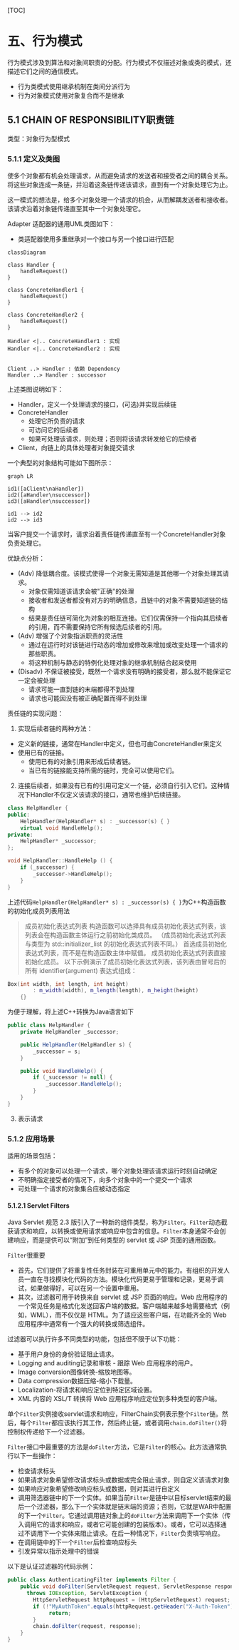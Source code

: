 [TOC]


# 五、行为模式
行为模式涉及到算法和对象间职责的分配。行为模式不仅描述对象或类的模式，还描述它们之间的通信模式。

- 行为类模式使用继承机制在类间分派行为
- 行为对象模式使用对象复合而不是继承

## 5.1 <span id="5.1">CHAIN OF RESPONSIBILITY职责链</span>

类型：对象行为型模式

### 5.1.1 <span id="5.1.1">定义及类图</span>

使多个对象都有机会处理请求，从而避免请求的发送者和接受者之间的耦合关系。将这些对象连成一条链，并沿着这条链传递该请求，直到有一个对象处理它为止。

这一模式的想法是，给多个对象处理一个请求的机会，从而解耦发送者和接收者。该请求沿着对象链传递直至其中一个对象处理它。

Adapter 适配器的通用UML类图如下：

- 类适配器使用多重继承对一个接口与另一个接口进行匹配
```mermaid
classDiagram

class Handler {
    handleRequest()
}

class ConcreteHandler1 {
    handleRequest()
}

class ConcreteHandler2 {
    handleRequest()
}

Handler <|.. ConcreteHandler1 : 实现
Handler <|.. ConcreteHandler2 : 实现


Client ..> Handler : 依赖 Dependency
Handler ..> Handler : successor

```
上述类图说明如下：
- Handler，定义一个处理请求的接口，(可选)并实现后续链
- ConcreteHandler
  - 处理它所负责的请求
  - 可访问它的后续者
  - 如果可处理该请求，则处理；否则将该请求转发给它的后续者
- Client，向链上的具体处理者对象提交请求

一个典型的对象结构可能如下图所示：

```mermaid
graph LR

id1([aClient\naHandler])
id2([aHandler\nsuccessor])
id3([aHandler\nsuccessor])

id1 --> id2
id2 --> id3

```


当客户提交一个请求时，请求沿着责任链传递直至有一个ConcreteHandler对象负责处理它。


优缺点分析：
- (Adv) 降低耦合度。该模式使得一个对象无需知道是其他哪一个对象处理其请求。
  - 对象仅需知道该请求会被"正确"的处理
  - 接收者和发送者都没有对方的明确信息，且链中的对象不需要知道链的结构
  - 结果是责任链可简化为对象的相互连接。它们仅需保持一个指向其后续者的引用，而不需要保持它所有候选后续者的引用。
- (Adv) 增强了个对象指派职责的灵活性
  - 通过在运行时对该链进行动态的增加或修改来增加或改变处理一个请求的那些职责。
  - 将这种机制与静态的特例化处理对象的继承机制结合起来使用
- (Disadv) 不保证被接受，既然一个请求没有明确的接受者，那么就不能保证它一定会被处理
  - 请求可能一直到链的末端都得不到处理
  - 请求也可能因没有被正确配置而得不到处理


责任链的实现问题：
1. 实现后续者链的两种方法：
  - 定义新的链接，通常在Handler中定义，但也可由ConcreteHandler来定义
  - 使用已有的链接。
    - 使用已有的对象引用来形成后续者链。
    - 当已有的链接能支持所需的链时，完全可以使用它们。
2. 连接后续者，如果没有已有的引用可定义一个链，必须自行引入它们。这种情况下Handler不仅定义该请求的接口，通常也维护后续链接。

```C++
class HelpHandler {
public:
    HelpHandler(HelpHandler* s) : _successor(s) { }
    virtual void HandleHelp();
private:
    HelpHandler* _successor;
};

void HelpHandler::HandleHelp () {
    if (_successor) {
        _successor->HandleHelp();
    }
}
```
上述代码`HelpHandler(HelpHandler* s) : _successor(s) { }`为C++构造函数的初始化成员列表用法
> 成员初始化表达式列表
构造函数可以选择具有成员初始化表达式列表，该列表会在构造函数主体运行之前初始化类成员。 （成员初始化表达式列表与类型为 std::initializer_list<T> 的初始化表达式列表不同。）
首选成员初始化表达式列表，而不是在构造函数主体中赋值。 成员初始化表达式列表直接初始化成员。 以下示例演示了成员初始化表达式列表，该列表由冒号后的所有 identifier(argument) 表达式组成：
```C++
Box(int width, int length, int height)
        : m_width(width), m_length(length), m_height(height)
    {}
```

为便于理解，将上述C++转换为Java语言如下
```Java
public class HelpHandler {
    private HelpHandler _successor;

    public HelpHandler(HelpHandler s) {
        _successor = s;
    }

    public void HandleHelp() {
        if (_successor != null) {
            _successor.HandleHelp();
        }
    }
}

```

3. 表示请求



### 5.1.2 <span id="5.1.2">应用场景</span>

适用的场景包括：
- 有多个的对象可以处理一个请求，哪个对象处理该请求运行时刻自动确定
- 不明确指定接受者的情况下，向多个对象中的一个提交一个请求
- 可处理一个请求的对象集合应被动态指定


#### 5.1.2.1 <span id="5.1.2.1">Servlet Filters</span>

Java Servlet 规范 2.3 版引入了一种新的组件类型，称为`Filter`。`Filter`动态截获请求和响应，以转换或使用请求或响应中包含的信息。`Filter`本身通常不会创建响应，而是提供可以“附加”到任何类型的 servlet 或 JSP 页面的通用函数。

`Filter`很重要
- 首先，它们提供了将重复性任务封装在可重用单元中的能力。有组织的开发人员一直在寻找模块化代码的方法。模块化代码更易于管理和记录，更易于调试，如果做得好，可以在另一个设置中重用。
- 其次，过滤器可用于转换来自 servlet 或 JSP 页面的响应。Web 应用程序的一个常见任务是格式化发送回客户端的数据。客户端越来越多地需要格式（例如，WML），而不仅仅是 HTML。为了适应这些客户端，在功能齐全的 Web 应用程序中通常有一个强大的转换或筛选组件。

过滤器可以执行许多不同类型的功能，包括但不限于以下功能：

- 基于用户身份的身份验证阻止请求。
- Logging and auditing记录和审核 - 跟踪 Web 应用程序的用户。
- Image conversion图像转换-缩放地图等。
- Data compression数据压缩-缩小下载量。
- Localization-将请求和响应定位到特定区域设置。
- XML 内容的 XSL/T 转换将 Web 应用程序响应定位到多种类型的客户端。

单个`Filter`实例接收servlet请求和响应，FilterChain实例表示整个`Filter`链。然后，每个`Filter`都应该执行其工作，然后终止链，或者调用`chain.doFilter()`将控制权传递给下一个过滤器。


`Filter`接口中最重要的方法是`doFilter`方法，它是`Filter`的核心。此方法通常执行以下一些操作：

- 检查请求标头
- 如果请求对象希望修改请求标头或数据或完全阻止请求，则自定义该请求对象
- 如果响应对象希望修改响应标头或数据，则对其进行自定义
- 调用筛选器链中的下一个实体。如果当前`Filter`是链中以目标servlet结束的最后一个过滤器，那么下一个实体就是链末端的资源；否则，它就是WAR中配置的下一个`Filter`。它通过调用链对象上的`doFilter`方法来调用下一个实体（传入调用它的请求和响应，或者它可能创建的包装版本）。或者，它可以选择通过不调用下一个实体来阻止请求。在后一种情况下，`Filter`负责填写响应。
- 在调用链中的下一个`Filter`后检查响应标头
- 引发异常以指示处理中的错误


以下是认证过滤器的代码示例：
```Java
public class AuthenticatingFilter implements Filter {
    public void doFilter(ServletRequest request, ServletResponse response, FilterChain chain) 
      throws IOException, ServletException {
        HttpServletRequest httpRequest = (HttpServletRequest) request;
        if (!"MyAuthToken".equals(httpRequest.getHeader("X-Auth-Token")) {
             return;
        }
        chain.doFilter(request, response);
    }
}
```